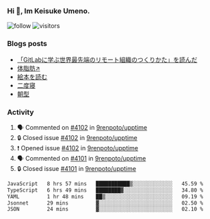 ### Hi 👋, Im Keisuke Umeno.

<!--
**9renpoto/9renpoto** is a ✨ _special_ ✨ repository because its `README.md` (this file) appears on your GitHub profile.

Here are some ideas to get you started:

- 🔭 I’m currently working on ...
- 🌱 I’m currently learning ...
- 👯 I’m looking to collaborate on ...
- 🤔 I’m looking for help with ...
- 💬 Ask me about ...
- 📫 How to reach me: ...
- 😄 Pronouns: ...
- ⚡ Fun fact: ...
-->

![follow](https://img.shields.io/github/followers/9renpoto?label=Follow&style=social)
![visitors](https://komarev.com/ghpvc/?username=9renpoto&label=Profile%20views&color=0e75b6&style=flat)

### Blogs posts

<!-- BLOG-POST-LIST:START -->
- [「GitLabに学ぶ世界最先端のリモート組織のつくりかた」を読んだ](https://9renpoto.win/entry/2024/09/10/remote_organization)
- [体脂肪↗](https://9renpoto.win/entry/2024/08/12/gaining_fat)
- [絵本を読む](https://9renpoto.win/entry/2024/07/26/picture_book)
- [二度寝](https://9renpoto.win/entry/2024/07/18/going_back_to_sleep)
- [朝型](https://9renpoto.win/entry/2024/05/29/im-an-early)
<!-- BLOG-POST-LIST:END -->

### Activity

<!--START_SECTION:activity-->
1. 🗣 Commented on [#4102](https://github.com/9renpoto/upptime/issues/4102#issuecomment-2454297645) in [9renpoto/upptime](https://github.com/9renpoto/upptime)
2. 🔒 Closed issue [#4102](https://github.com/9renpoto/upptime/issues/4102) in [9renpoto/upptime](https://github.com/9renpoto/upptime)
3. ❗ Opened issue [#4102](https://github.com/9renpoto/upptime/issues/4102) in [9renpoto/upptime](https://github.com/9renpoto/upptime)
4. 🗣 Commented on [#4101](https://github.com/9renpoto/upptime/issues/4101#issuecomment-2453866468) in [9renpoto/upptime](https://github.com/9renpoto/upptime)
5. 🔒 Closed issue [#4101](https://github.com/9renpoto/upptime/issues/4101) in [9renpoto/upptime](https://github.com/9renpoto/upptime)
<!--END_SECTION:activity-->

<!--START_SECTION:waka-->

```txt
JavaScript   8 hrs 57 mins   ███████████▒░░░░░░░░░░░░░   45.59 %
TypeScript   6 hrs 49 mins   ████████▓░░░░░░░░░░░░░░░░   34.80 %
YAML         1 hr 48 mins    ██▒░░░░░░░░░░░░░░░░░░░░░░   09.19 %
Jsonnet      29 mins         ▓░░░░░░░░░░░░░░░░░░░░░░░░   02.50 %
JSON         24 mins         ▓░░░░░░░░░░░░░░░░░░░░░░░░   02.10 %
```

<!--END_SECTION:waka-->
